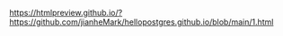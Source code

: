 https://htmlpreview.github.io/?https://github.com/jianheMark/hellopostgres.github.io/blob/main/1.html
